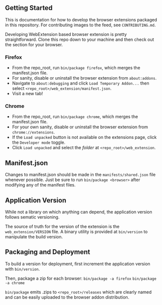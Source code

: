 ## Getting Started

This is documentation for how to develop the browser extensions packaged in this repository. For contributing images to the feed, see `CONTRIBUTING.md`.

Developing WebExtension based browser extension is pretty straightforward. Clone this repo down to your machine and then check out the section for your browser.

### Firefox

- From the repo_root, run `bin/package firefox`, which merges the manifest.json file.
- For sanity, disable or uninstall the browser extension from `about:addons`.
- Navigate to `about:debugging` and click `Load Temporary Addon...` then select `<repo_root>/web_extension/manifest.json`.
- Visit a new tab!

### Chrome

- From the repo_root, run `bin/package chrome`, which merges the manifest.json file.
- For your own sanity, disable or uninstall the browser extension from `chrome://extensions`.
- If the `Load unpacked` button is not available on the extensions page, click the `Developer mode` toggle.
- Click `Load unpacked` and select the _folder_ at `<repo_root>/web_extension`.

## Manifest.json

Changes to manifest.json should be made in the `manifests/shared.json` file whenever possible. Just be sure to run `bin/package <browser>` after modifying any of the manifest files.

## Application Version

While not a library on which anything can depend, the application version follows sematic versioning.

The source of truth for the version of the extension is the `web_extension/VERSION` file. A binary utility is provided at `bin/version` to manipulate the build version.

## Packaging and Deployment

To build a version for deployment, first increment the application version with `bin/version`.

Then, package a zip for each browser: `bin/package -a firefox` `bin/package -a chrome`

`bin/package` emits .zips to `<repo_root>/releases` which are clearly named and can be easily uploaded to the browser addon distribution.
